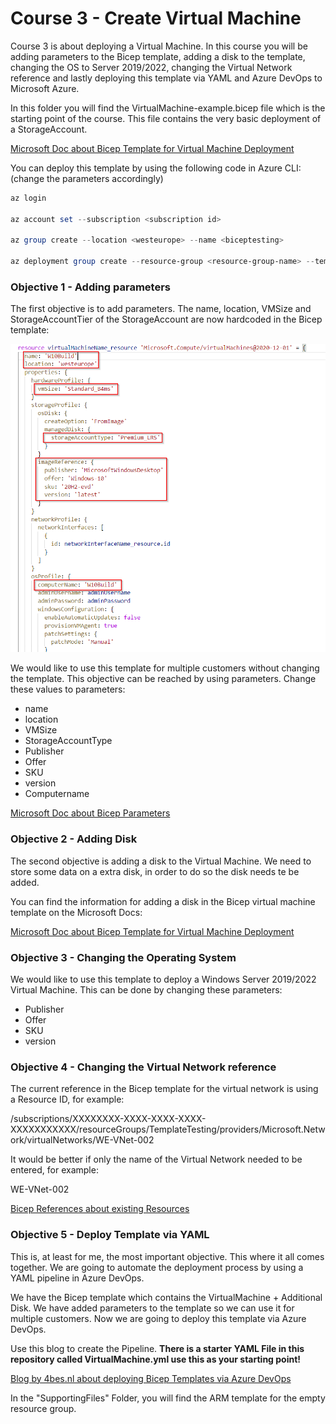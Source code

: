# Course 3 - Create Virtual Machine

Course 3 is about deploying a Virtual Machine. In this course you will be adding parameters to the Bicep template, adding a disk to the template, changing the OS to Server 2019/2022, changing the Virtual Network reference and lastly deploying this template via YAML and Azure DevOps to Microsoft Azure.

In this folder you will find the VirtualMachine-example.bicep file which is the starting point of the course. This file contains the very basic deployment of a StorageAccount.

[Microsoft Doc about Bicep Template for Virtual Machine Deployment](https://docs.microsoft.com/en-us/azure/templates/microsoft.compute/virtualmachines?tabs=bicep)

You can deploy this template by using the following code in Azure CLI: (change the parameters accordingly)

````Powershell
az login

az account set --subscription <subscription id>

az group create --location <westeurope> --name <biceptesting>

az deployment group create --resource-group <resource-group-name> --template-file <path-to-template> --parameters <parameters>
````

### Objective 1 - Adding parameters 

The first objective is to add parameters. The name, location, VMSize and StorageAccountTier of the StorageAccount are now hardcoded in the Bicep template:

![Hardcoded Parameters](https://github.com/Ruthhl3ss/AzureDevOpsCourse/blob/main/Images/VMhardcodedparameters.png)

We would like to use this template for multiple customers without changing the template. This objective can be reached by using parameters. 
Change these values to parameters:

- name
- location
- VMSize
- StorageAccountType
- Publisher
- Offer
- SKU
- version
- Computername

[Microsoft Doc about Bicep Parameters](https://docs.microsoft.com/en-us/azure/azure-resource-manager/bicep/parameters)


### Objective 2 - Adding Disk

The second objective is adding a disk to the Virtual Machine. We need to store some data on a extra disk, in order to do so the disk needs te be added.

You can find the information for adding a disk in the Bicep virtual machine template on the Microsoft Docs:

[Microsoft Doc about Bicep Template for Virtual Machine Deployment](https://docs.microsoft.com/en-us/azure/templates/microsoft.compute/virtualmachines?tabs=bicep)


### Objective 3 - Changing the Operating System

We would like to use this template to deploy a Windows Server 2019/2022 Virtual Machine. This can be done by changing these parameters:

- Publisher
- Offer
- SKU
- version

### Objective 4 - Changing the Virtual Network reference 

The current reference in the Bicep template for the virtual network is using a Resource ID, for example:

/subscriptions/XXXXXXXX-XXXX-XXXX-XXXX-XXXXXXXXXXX/resourceGroups/TemplateTesting/providers/Microsoft.Network/virtualNetworks/WE-VNet-002

It would be better if only the name of the Virtual Network needed to be entered, for example:

WE-VNet-002

[Bicep References about existing Resources](https://ochzhen.com/blog/reference-new-or-existing-resource-in-azure-bicep)

### Objective 5 - Deploy Template via YAML

This is, at least for me, the most important objective. This where it all comes together. We are going to automate the deployment process by using a YAML pipeline in Azure DevOps.

We have the Bicep template which contains the VirtualMachine + Additional Disk. We have added parameters to the template so we can use it for multiple customers. Now we are going to deploy this template via Azure DevOps.

Use this blog to create the Pipeline. **There is a starter YAML File in this repository called VirtualMachine.yml use this as your starting point!**


[Blog by 4bes.nl about deploying Bicep Templates via Azure DevOps](https://4bes.nl/2021/04/18/step-by-step-deploy-bicep-with-azure-devops-pipelines/)

In the "SupportingFiles" Folder, you will find the ARM template for the empty resource group.